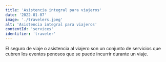```yaml
---
title: 'Asistencia integral para viajeros'
date: '2022-01-07'
image: './travelers.jpeg'
alt: 'Asistencia integral para viajeros'
contentId: 'services'
identifier: 'traveler'
---
```


El seguro de viaje o asistencia al viajero son un conjunto de servicios que cubren los eventos penosos que se puede incurrir durante un viaje.
